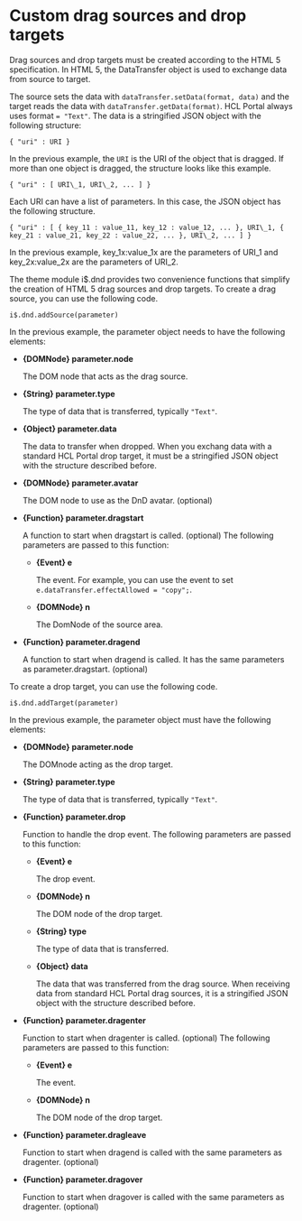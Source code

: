 # Custom drag sources and drop targets

Drag sources and drop targets must be created according to the HTML 5 specification. In HTML 5, the DataTransfer object is used to exchange data from source to target.

The source sets the data with `dataTransfer.setData(format, data)` and the target reads the data with `dataTransfer.getData(format)`. HCL Portal always uses format `= "Text"`. The data is a stringified JSON object with the following structure:

```
{ "uri" : URI }
```

In the previous example, the `URI` is the URI of the object that is dragged. If more than one object is dragged, the structure looks like this example.

```
{ "uri" : [ URI\_1, URI\_2, ... ] }
```

Each URI can have a list of parameters. In this case, the JSON object has the following structure.

```
{ "uri" : [ { key_11 : value_11, key_12 : value_12, ... }, URI\_1, { key_21 : value_21, key_22 : value_22, ... }, URI\_2, ... ] }
```

In the previous example, key\_1x:value\_1x are the parameters of URI\_1 and key\_2x:value\_2x are the parameters of URI\_2.

The theme module i$.dnd provides two convenience functions that simplify the creation of HTML 5 drag sources and drop targets. To create a drag source, you can use the following code.

```
i$.dnd.addSource(parameter)
```

In the previous example, the parameter object needs to have the following elements:

-   **\{DOMNode\} parameter.node**

    The DOM node that acts as the drag source.

-   **\{String\} parameter.type**

    The type of data that is transferred, typically `"Text"`.

-   **\{Object\} parameter.data**

    The data to transfer when dropped. When you exchang data with a standard HCL Portal drop target, it must be a stringified JSON object with the structure described before.

-   **\{DOMNode\} parameter.avatar**

    The DOM node to use as the DnD avatar. \(optional\)

-   **\{Function\} parameter.dragstart**

    A function to start when dragstart is called. \(optional\) The following parameters are passed to this function:

    -   **\{Event\} e**

        The event. For example, you can use the event to set `e.dataTransfer.effectAllowed = "copy";`.

    -   **\{DOMNode\} n**

        The DomNode of the source area.

-   **\{Function\} parameter.dragend**

    A function to start when dragend is called. It has the same parameters as parameter.dragstart. \(optional\)


To create a drop target, you can use the following code.

```
i$.dnd.addTarget(parameter)
```

In the previous example, the parameter object must have the following elements:

-   **\{DOMNode\} parameter.node**

    The DOMnode acting as the drop target.

-   **\{String\} parameter.type**

    The type of data that is transferred, typically `"Text"`.

-   **\{Function\} parameter.drop**

    Function to handle the drop event. The following parameters are passed to this function:

    -   **\{Event\} e**

        The drop event.

    -   **\{DOMNode\} n**

        The DOM node of the drop target.

    -   **\{String\} type**

        The type of data that is transferred.

    -   **\{Object\} data**

        The data that was transferred from the drag source. When receiving data from standard HCL Portal drag sources, it is a stringified JSON object with the structure described before.

-   **\{Function\} parameter.dragenter**

    Function to start when dragenter is called. \(optional\) The following parameters are passed to this function:

    -   **\{Event\} e**

        The event.

    -   **\{DOMNode\} n**

        The DOM node of the drop target.

-   **\{Function\} parameter.dragleave**

    Function to start when dragend is called with the same parameters as dragenter. \(optional\)

-   **\{Function\} parameter.dragover**

    Function to start when dragover is called with the same parameters as dragenter. \(optional\)



